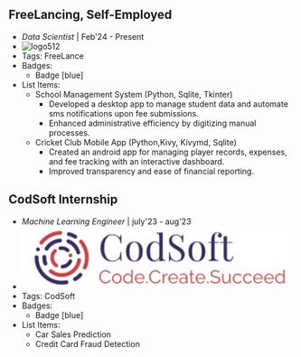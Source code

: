 ## FreeLancing, Self-Employed
- *Data Scientist* | Feb'24 - Present
- ![logo512](../assets/logo512.png)
- Tags: FreeLance
- Badges:
  - Badge [blue]
- List Items:
  - School Management System (Python, Sqlite, Tkinter) 
     - Developed a desktop app to manage student data and automate sms notifications upon fee submissions. 
     - Enhanced administrative efficiency by digitizing manual processes. 
  - Cricket Club Mobile App (Python,Kivy, Kivymd, Sqlite) 
     - Created an android app for managing player records, expenses, and fee tracking with an interactive dashboard. 
     - Improved transparency and ease of financial reporting. 

## CodSoft Internship
- *Machine Learning Engineer* | july'23 - aug'23
- ![logo512](../assets/codsoft.png)
- Tags: CodSoft
- Badges:
  - Badge [blue]
- List Items:
  - Car Sales Prediction
  - Credit Card Fraud Detection